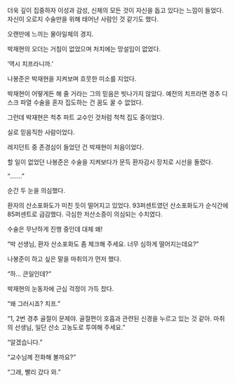 더욱 깊이 집중하자 이성과 감성, 신체의 모든 것이 자신을 돕고 있다는 느낌이 들었다. 자신이 오로지 수술만을 위해 태어난 사람인 것 같기도 했다.

오랜만에 느끼는 물아일체의 경지.

박재현의 오더는 거침이 없었으며 처치에는 망설임이 없었다.

‘역시 치프라니까.’

나봉준은 박재현을 지켜보며 흐뭇한 미소를 지었다.

박재현이 어떻게든 해 줄 거라는 그의 믿음은 빗나가지 않았다. 예전의 치프라면 경추 디스크 파열 수술을 혼자 집도하는 건 꿈도 꿀 수 없었다.

그런데 박재현은 척추 파트 교수인 것처럼 척척 집도 중이었다.

실로 믿음직한 사람이었다.

레지던트 중 존경심이 들었던 건 박재현이 처음이었다.

할 일이 없었던 나봉준은 수술을 지켜보다가 문득 환자감시 장치로 시선을 돌렸다.

“…….”

순간 두 눈을 의심했다.

환자의 산소포화도가 미친 듯이 떨어지고 있었다. 93퍼센트였던 산소포화도가 순식간에 85퍼센트로 급감했다. 극심한 저산소증이 의심되는 수치였다.

수술은 무난하게 진행 중인데 대체 왜!

“박 선생님, 환자 산소포화도 좀 체크해 주세요. 너무 심하게 떨어지는데요?”

나봉준이 하고 싶은 말을 마취의가 먼저 했다.

“하… 큰일인데?”

박재현의 눈동자에 근심 걱정이 가득 찼다.

“왜 그러시죠? 치프.”

“1, 2번 경추 골절이 문제야. 골절편이 호흡과 관련된 신경을 누르고 있는 것 같아. 마취의 선생님, 일단 산소 고농도로 투여해 주세요.”

“알겠습니다.”

“교수님께 전화해 볼까요?”

“그래, 빨리 갔다 와.”